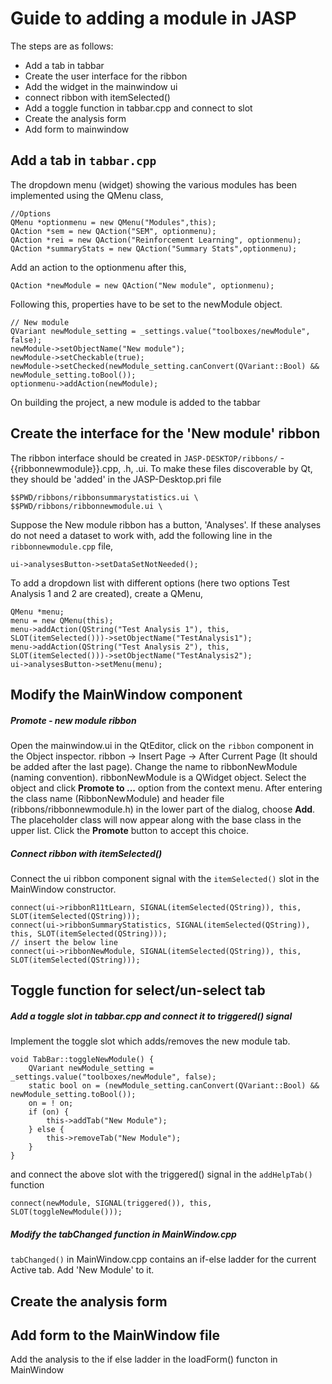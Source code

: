 
Guide to adding a module in JASP
=======================

The steps are as follows:

 - Add a tab in tabbar
 - Create the user interface for the ribbon
 - Add the widget in the mainwindow ui
 - connect ribbon with itemSelected()
 - Add a toggle function in tabbar.cpp and connect to slot
 - Create the analysis form
 - Add form to mainwindow

Add a tab in `tabbar.cpp`
------------------
The dropdown menu (widget) showing the various modules has been implemented using the QMenu class,

    //Options
    QMenu *optionmenu = new QMenu("Modules",this);
    QAction *sem = new QAction("SEM", optionmenu);
    QAction *rei = new QAction("Reinforcement Learning", optionmenu);
    QAction *summaryStats = new QAction("Summary Stats",optionmenu);

Add an action to the optionmenu after this,

    QAction *newModule = new QAction("New module", optionmenu);

Following this, properties have to be set to the newModule object.

    // New module
    QVariant newModule_setting = _settings.value("toolboxes/newModule", false);
    newModule->setObjectName("New module");
    newModule->setCheckable(true);
    newModule->setChecked(newModule_setting.canConvert(QVariant::Bool) && newModule_setting.toBool());
    optionmenu->addAction(newModule);

On building the project, a new module is added to the tabbar

Create the interface for the 'New module' ribbon
---------------------------------------
The ribbon interface should be created in `JASP-DESKTOP/ribbons/` - {{ribbonnewmodule}}.cpp, .h, .ui. To make these files discoverable by Qt, they should be 'added' in the JASP-Desktop.pri file

    $$PWD/ribbons/ribbonsummarystatistics.ui \
    $$PWD/ribbons/ribbonnewmodule.ui \

Suppose the New module ribbon has a button, 'Analyses'. If these analyses do not need a dataset to work with, add the following line in the `ribbonnewmodule.cpp` file,

	ui->analysesButton->setDataSetNotNeeded();

To add a dropdown list with different options (here two options Test Analysis 1 and 2 are created), create a QMenu,

    QMenu *menu;
    menu = new QMenu(this);
    menu->addAction(QString("Test Analysis 1"), this, SLOT(itemSelected()))->setObjectName("TestAnalysis1");
    menu->addAction(QString("Test Analysis 2"), this, SLOT(itemSelected()))->setObjectName("TestAnalysis2");
    ui->analysesButton->setMenu(menu);

Modify the MainWindow component
-----------------------------------
##### Promote - new module ribbon
Open the mainwindow.ui in the QtEditor, click on the `ribbon` component in the Object inspector. ribbon -> Insert Page -> After Current Page (It should be added after the last page). Change the name to ribbonNewModule (naming convention). ribbonNewModule is a QWidget object. Select the object and click **Promote to ...** option from the context menu. After entering the class name (RibbonNewModule) and header file (ribbons/ribbonnewmodule.h) in the lower part of the dialog, choose **Add**. The placeholder class will now appear along with the base class in the upper list. Click the **Promote** button to accept this choice.

##### Connect ribbon with itemSelected()

Connect the ui ribbon component signal with the `itemSelected()` slot in the MainWindow constructor.

	connect(ui->ribbonR11tLearn, SIGNAL(itemSelected(QString)), this, SLOT(itemSelected(QString)));
	connect(ui->ribbonSummaryStatistics, SIGNAL(itemSelected(QString)), this, SLOT(itemSelected(QString)));
	// insert the below line
    connect(ui->ribbonNewModule, SIGNAL(itemSelected(QString)), this, SLOT(itemSelected(QString)));

Toggle function for select/un-select tab
-------------------

##### Add a toggle slot in tabbar.cpp and connect it to triggered() signal

Implement the toggle slot which adds/removes the new module tab.

    void TabBar::toggleNewModule() {
    	QVariant newModule_setting = _settings.value("toolboxes/newModule", false);
    	static bool on = (newModule_setting.canConvert(QVariant::Bool) && newModule_setting.toBool());
    	on = ! on;
        if (on) {
    		this->addTab("New Module");
        } else {
    		this->removeTab("New Module");
        }
    }

and connect the above slot with the triggered() signal in the `addHelpTab()` function

	connect(newModule, SIGNAL(triggered()), this, SLOT(toggleNewModule()));


##### Modify the tabChanged function in MainWindow.cpp
`tabChanged()` in MainWindow.cpp contains an if-else ladder for the current Active tab. Add 'New Module' to it.

Create the analysis form
--------------------

Add form to the MainWindow file
--------------------
Add the analysis to the if else ladder in the loadForm() functon in MainWindow
